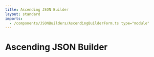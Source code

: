 ```yaml
---
title: Ascending JSON Builder
layout: standard
imports:
  - /components/JSONBuilders/AscendingBuilderForm.ts type="module"
---
```


# Ascending JSON Builder

<ascending-builder-form></ascending-builder-form>
